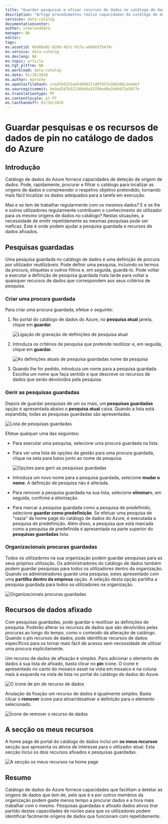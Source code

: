 ```yaml
---
title: "Guardar pesquisas e afixar recursos de dados no catálogo de dados do Azure | Microsoft Docs"
description: "Artigo procedimentos realce capacidades do catálogo de dados do Azure para guardar as origens de dados e recursos de dados para utilização posterior."
services: data-catalog
documentationcenter: 
author: steelanddata
manager: NA
editor: 
tags: 
ms.assetid: 6bd00a81-820d-4b7c-91fa-ab09e575474c
ms.service: data-catalog
ms.devlang: NA
ms.topic: article
ms.tgt_pltfrm: NA
ms.workload: data-catalog
ms.date: 01/18/2018
ms.author: maroche
ms.openlocfilehash: cced7b8253a45d990371d8f95fe36b580c2debbf
ms.sourcegitcommit: be9a42d7b321304d9a33786ed8e2b9b972a5977e
ms.translationtype: MT
ms.contentlocale: pt-PT
ms.lasthandoff: 01/19/2018
---
```

# <a name="save-searches-and-pin-data-assets-in-azure-data-catalog"></a>Guardar pesquisas e os recursos de dados de pin no catálogo de dados do Azure
## <a name="introduction"></a>Introdução
Catálogo de dados do Azure fornece capacidades de deteção de origem de dados. Pode, rapidamente, procurar e filtrar o catálogo para localizar as origens de dados e compreender o respetivo objetivo pretendido, tornando mais fácil localizar os dados adequados para a tarefa em execução.

Mas e se tem de trabalhar regularmente com os mesmos dados? E e se lhe e outros utilizadores regularmente contribuem o conhecimento do utilizador para os mesmo origens de dados no catálogo? Nestas situações, a necessidade de emitir repetidamente as mesmas pesquisas pode ser ineficaz. Este é onde podem ajudar a pesquisa guardada e recursos de dados afixados.

## <a name="saved-searches"></a>Pesquisas guardadas
Uma pesquisa guardada no catálogo de dados é uma definição de procura por utilizador reutilizáveis. Pode definir uma pesquisa, incluindo os termos da procura, etiquetas e outros filtros e, em seguida, guardá-lo. Pode voltar a executar a definição de pesquisa guardada mais tarde para voltar a quaisquer recursos de dados que correspondem aos seus critérios de pesquisa.

### <a name="create-a-saved-search"></a>Criar uma procura guardada
Para criar uma procura guardada, efetue o seguinte:
1. No portal do catálogo de dados do Azure, no **pesquisa atual** janela, clique em **guardar**. 

    ![Ligação de gravação de definições de pesquisa atual](./media/data-catalog-how-to-save-pin/01-save-option.png) 

2. Introduza os critérios de pesquisa que pretende reutilizar e, em seguida, clique em **guardar**.

    ![As definições atuais de pesquisa guardadas nome da pesquisa](./media/data-catalog-how-to-save-pin/02-name.png)

3. Quando lhe for pedido, introduza um nome para a pesquisa guardada. Escolha um nome que faça sentido e que descreve os recursos de dados que serão devolvidos pela pesquisa.

### <a name="manage-saved-searches"></a>Gerir as pesquisas guardadas
Depois de guardar pesquisas de um ou mais, um **pesquisas guardadas** opção é apresentada abaixo o **pesquisa atual** caixa. Quando a lista está expandida, todas as pesquisas guardadas são apresentadas.

 ![Lista de pesquisas guardadas](./media/data-catalog-how-to-save-pin/03-list.png)

Efetue qualquer uma das seguintes:

* Para executar uma pesquisa, selecione uma procura guardada na lista.

* Para ver uma lista de opções de gestão para uma procura guardada, clique na seta para baixo junto ao nome da pesquisa.

    ![Opções para gerir as pesquisas guardadas](./media/data-catalog-how-to-save-pin/04-managing.png)

* Introduza um novo nome para a pesquisa guardada, selecione **mudar o nome**. A definição de pesquisa não é alterada.

* Para remover a pesquisa guardada na sua lista, selecione **eliminar**e, em seguida, confirme a eliminação.

* Para marcar a pesquisa guardada como a pesquisa de predefinido, selecione **guardar como predefinição**. Se efetuar uma pesquisa de "vazia" da home page do catálogo de dados do Azure, é executada a pesquisa de predefinição. Além disso, a pesquisa que está marcada como a pesquisa de predefinida é apresentada na parte superior do **pesquisas guardadas** lista.

### <a name="organizational-saved-searches"></a>Organizacionais procuras guardadas
Todos os utilizadores na sua organização podem guardar pesquisas para as seus próprios utilização. Os administradores do catálogo de dados também podem guardar pesquisas para todos os utilizadores dentro da organização. Quando os administradores guarde uma pesquisa, estes apresentado com uma **partilha dentro da empresa** opção. A seleção desta opção partilha a pesquisa guardada para todos os utilizadores na organização.

 ![Organizacionais procuras guardadas](./media/data-catalog-how-to-save-pin/08-organizational-saved-search.png)

## <a name="pinned-data-assets"></a>Recursos de dados afixado
Com pesquisas guardadas, pode guardar e reutilizar as definições de pesquisa. Poderão alterar os recursos de dados que são devolvidos pelas procuras ao longo do tempo, como o conteúdo da alteração de catálogo. Quando o pin recursos de dados, pode identificar recursos de dados específicos para os tornar mais fácil de acesso sem necessidade de utilizar uma procura explicitamente.

Um recurso de dados de afixação é simples. Para adicionar o elemento de dados à sua lista de afixado, basta clicar no **pin** ícone. O ícone é apresentado no canto do mosaico asset na vista em mosaico e na coluna mais à esquerda na vista de lista no portal do catálogo de dados do Azure.

![O ícone de pin de recurso de dados](./media/data-catalog-how-to-save-pin/05-pinning.png)

Anulação da fixação um recurso de dados é igualmente simples. Basta clicar o **remover** ícone para ativar/desativar a definição para o elemento selecionado.

![Ícone de remover o recurso de dados](./media/data-catalog-how-to-save-pin/06-unpinning.png)

## <a name="the-my-assets-section"></a>A secção os meus recursos
A home page de portal do catálogo de dados inclui um **os meus recursos** secção que apresenta os ativos de interesse para o utilizador atual. Esta secção inclui os dois recursos afixados e pesquisas guardadas.

![A secção os meus recursos na home page](./media/data-catalog-how-to-save-pin/07-my-assets.png)

## <a name="summary"></a>Resumo
Catálogo de dados do Azure fornece capacidades que facilitam a detetar as origens de dados que tem de, pelo que é e por outros membros da organização podem gaste menos tempo a procurar dados e a hora mais trabalhar com o mesmo. Pesquisas guardadas e afixado dados ativos tirar partido destas capacidades de núcleo para que os utilizadores podem identificar facilmente origens de dados que funcionam com repetidamente.

